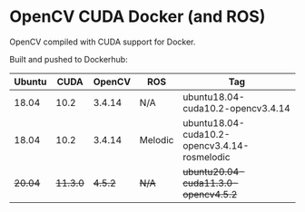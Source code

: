 # OpenCV CUDA Docker (and ROS)

OpenCV compiled with CUDA support for Docker.

Built and pushed to Dockerhub:

|Ubuntu|CUDA|OpenCV|ROS|Tag|
|---|---|---|---|---|
|18.04|10.2|3.4.14|N/A|ubuntu18.04-cuda10.2-opencv3.4.14|
|18.04|10.2|3.4.14|Melodic|ubuntu18.04-cuda10.2-opencv3.4.14-rosmelodic|
|~~20.04~~|~~11.3.0~~|~~4.5.2~~|~~N/A~~|~~ubuntu20.04-cuda11.3.0-opencv4.5.2~~|
